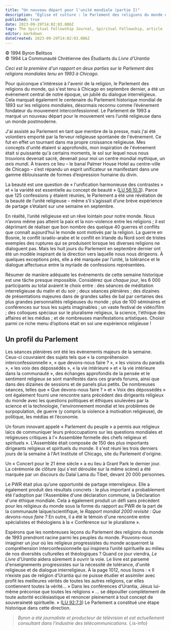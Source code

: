 ```yaml
---
title: "Un nouveau départ pour l'unité mondiale (partie I)"
description: "Église et culture : le Parlement des religions du monde de 1993, première partie"
published: true
date: 2023-09-29T14:02:03.086Z
tags: The Spiritual Fellowship Journal, Spiritual Fellowship, article
editor: markdown
dateCreated: 2023-09-29T14:02:03.086Z
---
```



<p class="v-card v-sheet theme--light gray lighten-3 px-2">© 1994 Byron Belitsos<br>© 1994 La Communauté Chrétienne des Étudiants du <i>Livre d'Urantia</i></p>


_Ceci est la première d'un rapport en deux parties sur le Parlement des religions mondiales tenu en 1993 à Chicago._

Pour quiconque s'intéresse à l'avenir de la religion, le Parlement des religions du monde, qui s'est tenu à Chicago en septembre dernier, a été un événement central de notre époque, un jubilé du dialogue interreligieux. Cela marquait également le centenaire du Parlement historique mondial de 1893 sur les religions mondiales, désormais reconnu comme l’événement fondateur du mouvement interconfessionnel. Le Parlement de 1993 a marqué un nouveau départ pour le mouvement vers l’unité religieuse dans un monde postmoderne.

J'ai assisté au Parlement en tant que membre de la presse, mais j'ai été volontiers emporté par la ferveur religieuse spontanée de l'événement. Ce fut en effet un tournant dans ma propre croissance religieuse. Mes concepts d'unité étaient si approfondis, mon inspiration de l'événement était si puissante qu'à certains moments, le sol sur lequel nous nous trouvions devenait sacré, devenait pour moi un centre mondial mythique, un _axis mundi_. À travers ce lieu – le banal Palmer House Hotel au centre-ville de Chicago – s’est répandu un esprit unificateur se manifestant dans une gamme éblouissante de formes d’expression humaine du divin.

La beauté est une question de « l'unification harmonieuse des contrastes » et « la variété est essentielle au concept de beauté » ([LU 56:10.3](/fr/The_Urantia_Book/56#p10_3)). Parce que 125 confessions y étaient réunies, le Parlement a été une révélation de la beauté de l’unité religieuse – même s’il s’agissait d’une brève expérience de partage s’étalant sur une semaine en septembre.

En réalité, l’unité religieuse est un rêve lointain pour notre monde. Nous n’avons même pas atteint la paix et la non-violence entre les religions ; il est déprimant de réaliser que bon nombre des quelque 40 guerres et conflits que connaît aujourd’hui le monde sont motivés par la religion. La guerre en Bosnie, le conflit israélo-arabe et le conflit en Irlande du Nord sont de tristes exemples des ruptures qui se produisent lorsque les diverses religions ne dialoguent pas. Mais les huit jours du Parlement en septembre dernier ont été un modèle inspirant de la direction vers laquelle nous nous dirigeons. À quelques exceptions près, elle a été marquée par l’unité, la tolérance et le dialogue affectueux entre la myriade de confessions représentées.

Résumer de manière adéquate les événements de cette semaine historique est une tâche presque impossible. Considérez que _chaque jour_, les 6 000 participants au total avaient le choix entre : des séances de méditation interreligieuse du matin et du soir ; deux séances plénières ; des dizaines de présentations majeures dans de grandes salles de bal par certaines des plus grandes personnalités religieuses du monde ; plus de 100 séminaires et conférences sur tous les sujets imaginables ; un vaste festival de vidéo/film ; des colloques spéciaux sur le pluralisme religieux, la science, l'éthique des affaires et les médias ; et de nombreuses manifestations artistiques. Choisir parmi ce riche menu d’options était en soi une expérience religieuse !

## Un profil du Parlement

Les séances plénières ont été les événements majeurs de la semaine. Ceux-ci couvraient des sujets tels que « la compréhension interconfessionnelle », « que devons-nous faire ? », « les visions du paradis », « les voix des dépossédés », « la vie intérieure » et « la vie intérieure dans la communauté », des échanges approfondis de la pensée et le sentiment religieux se sont manifestés dans ces grands forums, ainsi que dans des dizaines de sessions et de panels plus petits. De nombreuses séances, telles que « Que devons-nous faire ? » et « Voix des dépossédés » ont également fourni une rencontre sans précédent des dirigeants religieux du monde avec les questions politiques et éthiques soulevées par la science et la technologie, l'environnement mondial et les problèmes de surpopulation, de guerre (y compris la violence à motivation religieuse), de politique, les médias et l’économie.

Un forum innovant appelé « Parlement du peuple » a permis aux religieux laïcs de communiquer leurs préoccupations sur les questions mondiales et religieuses critiques à l'« Assemblée formelle des chefs religieux et spirituels ». L'Assemblée était composée de 150 des plus importants dirigeants religieux et spirituels du monde. Il s'est réuni les trois derniers jours de la semaine à l'Art Institute of Chicago, site du Parlement d'origine.

Un « Concert pour le 21 ème siècle » a eu lieu à Grant Park le dernier jour. La cérémonie de clôture (qui s'est déroulée sur la même scène) a été marquée par un discours du Dalaï Lama du Tibet, devant 20 000 personnes.

Le PWR était plus qu’une opportunité de partage interreligieux. Elle a également produit des résultats concrets : le plus important a probablement été l'adoption par l'Assemblée d'une déclaration commune, la Déclaration d'une éthique mondiale. Cela a également produit un défi sans précédent pour les religieux du monde sous la forme du rapport au PWR de la part de la communauté laïque/scientifique, le _Rapport mondial 2000 revisité : Que devons-nous faire ?_ En outre, il a été le témoin d'une rencontre entre spécialistes et théologiens à la « Conférence sur le pluralisme ».

Espérons que les nombreuses leçons du Parlement des religions du monde de 1993 prendront racine parmi les peuples du monde. Pouvons-nous imaginer un jour où les religieux progressistes du monde acquerront la compréhension interconfessionnelle qui inspirera l’unité spirituelle au milieu de nos diversités culturelles et théologiques ? Quand ce jour viendra, _Le Livre d'Urantia_ aidera sûrement à ouvrir la voie. Le livre est parsemé d'enseignements progressistes sur la nécessité de tolérance, d'unité religieuse et de dialogue interreligieux. À la page 1012, nous lisons : « Il n’existe pas de religion d’Urantia qui ne puisse étudier et assimiler avec profit les meilleures vérités de toutes les autres religions, car elles contiennent toutes la vérité... » Dans les conférences d’Urantia, Jésus lui-même préconise que toutes les religions « ... se dépouiller complètement de toute autorité ecclésiastique et renoncer pleinement à tout concept de souveraineté spirituelle. » ([LU 92:7.3](/fr/The_Urantia_Book/92#p7_3)) Le Parlement a constitué une étape historique dans cette direction.

> _Byron a été journaliste et producteur de télévision et est actuellement consultant dans l'industrie des télécommunications._
{.is-info}

